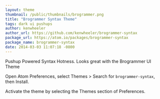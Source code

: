 ```yaml
---
layout: theme
thumbnail: /public/thumbnails/brogrammer.png
title: "Brogrammer Syntax Theme"
tags: dark ui pushups
author: kenwheeler
author_url: https://github.com/kenwheeler/brogrammer-syntax
package_url: https://atom.io/packages/brogrammer-syntax
package_name: brogrammer-syntax
date: 2014-03-03 11:07:18 -0800
---
```


Pushup Powered Syntax Hotness. Looks great with the Brogrammer UI Theme

Open Atom Preferences, select Themes > Search for `brogrammer-syntax`, then Install.

Activate the theme by selecting the Themes section of Preferences.
